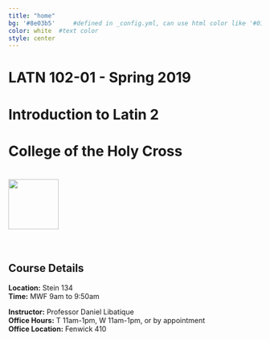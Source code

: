 ```yaml
---
title: "home"
bg: '#8e03b5'     #defined in _config.yml, can use html color like '#010101'
color: white  #text color
style: center
---
```


# LATN 102-01 - Spring 2019
# Introduction to Latin 2
# College of the Holy Cross
# <img src="https://upload.wikimedia.org/wikipedia/commons/f/f5/Holy_Cross_Crusaders_logo.svg" width="100px">
<br />

## Course Details
**Location:** Stein 134  
**Time:** MWF 9am to 9:50am  

**Instructor:** Professor Daniel Libatique  
**Office Hours:** T 11am-1pm, W 11am-1pm, or by appointment  
**Office Location:** Fenwick 410

